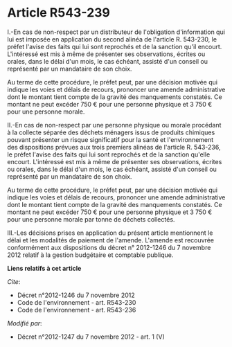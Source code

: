 # Article R543-239

I.-En cas de non-respect par un distributeur de l'obligation d'information qui lui est imposée en application du second
alinéa de l'article R. 543-230, le préfet l'avise des faits qui lui sont reprochés et de la sanction qu'il encourt.
L'intéressé est mis à même de présenter ses observations, écrites ou orales, dans le délai d'un mois, le cas échéant, assisté
d'un conseil ou représenté par un mandataire de son choix. 

Au terme de cette procédure, le préfet peut, par une décision motivée qui indique les voies et délais de recours, prononcer
une amende administrative dont le montant tient compte de la gravité des manquements constatés. Ce montant ne peut excéder
750 € pour une personne physique et 3 750 € pour une personne morale. 

II.-En cas de non-respect par une personne physique ou morale procédant à la collecte séparée des déchets ménagers issus de
produits chimiques pouvant présenter un risque significatif pour la santé et l'environnement des dispositions prévues aux
trois premiers alinéas de l'article R. 543-236, le préfet l'avise des faits qui lui sont reprochés et de la sanction qu'elle
encourt. L'intéressé est mis à même de présenter ses observations, écrites ou orales, dans le délai d'un mois, le cas
échéant, assisté d'un conseil ou représenté par un mandataire de son choix. 

Au terme de cette procédure, le préfet peut, par une décision motivée qui indique les voies et délais de recours, prononcer
une amende administrative dont le montant tient compte de la gravité des manquements constatés. Ce montant ne peut excéder
750 € pour une personne physique et 3 750 € pour une personne morale par tonne de déchets collectés. 

III.-Les décisions prises en application du présent article mentionnent le délai et les modalités de paiement de l'amende.
L'amende est recouvrée conformément aux dispositions du décret n° 2012-1246 du 7 novembre 2012 relatif à la gestion
budgétaire et comptable publique.

**Liens relatifs à cet article**

_Cite_:

  - Décret n°2012-1246 du 7 novembre 2012
  - Code de l'environnement - art. R543-230
  - Code de l'environnement - art. R543-236

_Modifié par_:

  - Décret n°2012-1247 du 7 novembre 2012 - art. 1 (V)
